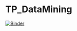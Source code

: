 # TP_DataMining

[![Binder](https://mybinder.org/badge_logo.svg)](https://mybinder.org/v2/gh/malek-ghozzi/TP_DataMining/HEAD)
